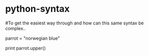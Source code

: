 # python-syntax

#To get the easiest way through 
and how can this same syntax be complex..



parrot = "norwegian blue"

print parrot.upper()
